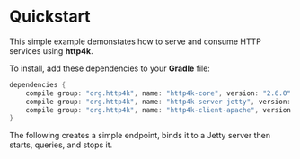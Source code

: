 # Quickstart

This simple example demonstates how to serve and consume HTTP services using **http4k**. 

To install, add these dependencies to your **Gradle** file:
```groovy
dependencies {
    compile group: "org.http4k", name: "http4k-core", version: "2.6.0"
    compile group: "org.http4k", name: "http4k-server-jetty", version: "2.6.0"
    compile group: "org.http4k", name: "http4k-client-apache", version: "2.6.0"
}
```

The following creates a simple endpoint, binds it to a Jetty server then starts, queries, and stops it.

<script src="http://gist-it.appspot.com/https://github.com/http4k/http4k/blob/master/src/docs/quickstart/example.kt"></script>

